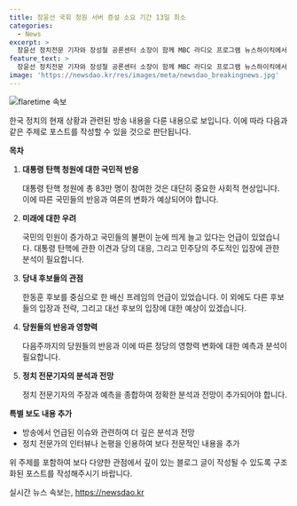 ```yaml
---
title: 장윤선 국회 청원 서버 증설 소요 기간 13일 최소
categories:
  - News
excerpt: >
  장윤선 정치전문 기자와 장성철 공론센터 소장이 함께 MBC 라디오 프로그램 뉴스하이킥에서 윤석열 대통령의 탄핵 청원과 관련한 논의를 했다. 장소장은 탄핵이 더 이상 어려운 일이 아니라고 지적하고, 윤 대통령의 명백한 반성이 필요하다고 언급했다. 또한, 장기자는 현재 윤 대통령을 지지하는 참모들의 태도와 상황을 비판했으며, 탄핵 청원에 대한 우려와 윤 대통령을 지지하는 민주당의 민생 대안 부족을 언급했다. 또한, 윤 대통령을 지지하는 참모들과 윤 대통령의 입장에 대한 비판적인 논의를 진행했다.
feature_text: >
  장윤선 정치전문 기자와 장성철 공론센터 소장이 함께 MBC 라디오 프로그램 뉴스하이킥에서 윤석열 대통령의 탄핵 청원과 관련한 논의를 했다. 장소장은 탄핵이 더 이상 어려운 일이 아니라고 지적하고, 윤 대통령의 명백한 반성이 필요하다고 언급했다. 또한, 장기자는 현재 윤 대통령을 지지하는 참모들의 태도와 상황을 비판했으며, 탄핵 청원에 대한 우려와 윤 대통령을 지지하는 민주당의 민생 대안 부족을 언급했다. 또한, 윤 대통령을 지지하는 참모들과 윤 대통령의 입장에 대한 비판적인 논의를 진행했다.
image: 'https://newsdao.kr/res/images/meta/newsdao_breakingnews.jpg'
---
```


<p><img src="https://newsdao.kr/res/images/meta/newsdao_breakingnews.jpg" alt="flaretime 속보" /></p>

<p>한국 정치의 현재 상황과 관련된 방송 내용을 다룬 내용으로 보입니다. 이에 따라 다음과 같은 주제로 포스트를 작성할 수 있을 것으로 판단됩니다.</p>

<p><strong>목차</strong></p>

<ol>
<li><p><strong>대통령 탄핵 청원에 대한 국민적 반응</strong></p>

<p>대통령 탄핵 청원에 총 83만 명이 참여한 것은 대단히 중요한 사회적 현상입니다. 이에 따른 국민들의 반응과 여론의 변화가 예상되어야 합니다.</p></li>
<li><p><strong>미래에 대한 우려</strong></p>

<p>국민의 민원이 증가하고 국민들의 불편이 눈에 띄게 늘고 있다는 언급이 있었습니다. 대통령 탄핵에 관한 이견과 당의 대응, 그리고 민주당의 주도적인 입장에 관한 분석이 필요합니다.</p></li>
<li><p><strong>당내 후보들의 관점</strong></p>

<p>한동훈 후보를 중심으로 한 배신 프레임의 언급이 있었습니다. 이 외에도 다른 후보들의 입장과 전략, 그리고 대선 후보의 입장에 대한 예상이 있겠습니다.</p></li>
<li><p><strong>당원들의 반응과 영향력</strong></p>

<p>다음주까지의 당원들의 반응과 이에 따른 정당의 영향력 변화에 대한 예측과 분석이 필요합니다.</p></li>
<li><p><strong>정치 전문기자의 분석과 전망</strong></p>

<p>정치 전문기자의 주장과 예측을 종합하여 정확한 분석과 전망이 추가되어야 합니다.</p></li>
</ol>

<p><strong>특별 보도 내용 추가</strong></p>

<ul>
<li>방송에서 언급된 이슈와 관련하여 더 깊은 분석과 전망</li>
<li>정치 전문가의 인터뷰나 논평을 인용하여 보다 전문적인 내용을 추가</li>
</ul>

<p>위 주제를 포함하여 보다 다양한 관점에서 깊이 있는 블로그 글이 작성될 수 있도록 구조화된 포스트를 작성해주시기 바랍니다.</p>
실시간 뉴스 속보는, <a href="https://newsdao.kr" rel="dofollow">https://newsdao.kr</a>


